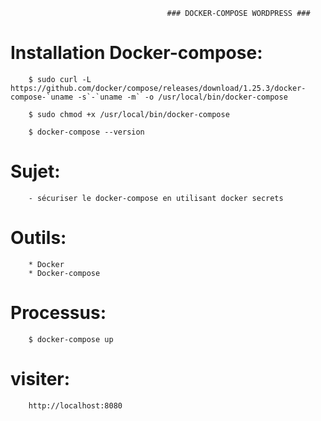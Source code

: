                                        ### DOCKER-COMPOSE WORDPRESS ###


# Installation Docker-compose:
        
        $ sudo curl -L https://github.com/docker/compose/releases/download/1.25.3/docker-compose-`uname -s`-`uname -m` -o /usr/local/bin/docker-compose
        
        $ sudo chmod +x /usr/local/bin/docker-compose
        
        $ docker-compose --version


# Sujet: 

        - sécuriser le docker-compose en utilisant docker secrets
 
# Outils: 

        * Docker
        * Docker-compose

# Processus:

        $ docker-compose up
        
  
# visiter:

        http://localhost:8080
